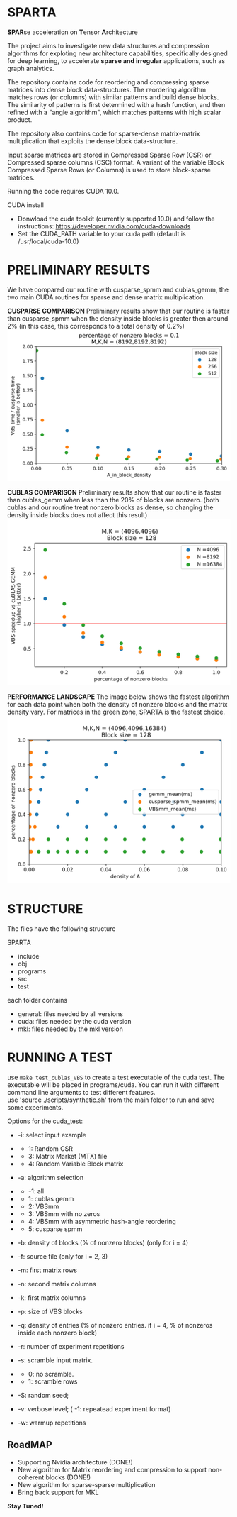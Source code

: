 # SPARTA
**SPAR**se acceleration on **T**ensor **A**rchitecture

The project aims to investigate new data structures and compression algorithms for exploting new architecture capabilities, specifically designed for deep learning, to accelerate **sparse and irregular** applications, such as graph analytics.

The repository contains code for reordering and compressing sparse matrices into dense block data-structures.
The reordering algorithm matches rows (or columns) with similar patterns and build dense blocks. 
The similarity of patterns is first determined with a hash function, and then refined with a "angle algorithm", which matches patterns with high scalar product.

The repository also contains code for sparse-dense matrix-matrix multiplication that exploits the dense block data-structure.

Input sparse matrices are stored in Compressed Sparse Row (CSR) or Compressed sparse columns (CSC) format. 
A variant of the variable Block Compressed Sparse Rows (or Columns) is used to store block-sparse matrices. 

Running the code requires CUDA 10.0.

CUDA install
* Donwload the cuda toolkit (currently supported 10.0) and follow the instructions: https://developer.nvidia.com/cuda-downloads
* Set the CUDA_PATH variable to your cuda path (default is /usr/local/cuda-10.0)

# PRELIMINARY RESULTS
We have compared our routine with cusparse_spmm and cublas_gemm, the two main CUDA routines for sparse and dense matrix multiplication.

**CUSPARSE COMPARISON**
Preliminary results show that our routine is faster than cusparse_spmm when the density inside blocks is greater then around 2% (in this case, this corresponds to a total density of 0.2%)
![](/images/performance_experiment/VBS_vs_spmm_A8192_B_8192_fixed_blockdensity_0.1.jpg)


**CUBLAS COMPARISON**
Preliminary results show that our routine is faster than cublas_gemm when less than the 20% of blocks are nonzero. 
(both cublas and our routine treat nonzero blocks as dense, so changing the density inside blocks does not affect this result)
![](/images/performance_experiment_v2/VBS_vs_gemm_A4096_B_16384Block_size_128_varying_Block_density.jpg)


**PERFORMANCE LANDSCAPE**
The image below shows the fastest algorithm for each data point when both the density of nonzero blocks and the matrix density vary.
For matrices in the green zone, SPARTA is the fastest choice. 
![](/images/performance_experiment_v2/scatter_performance_plot.jpg)

# STRUCTURE

The files have the following structure

SPARTA
* include
* obj
* programs 
* src
* test   

each folder contains 
* general: files needed by all versions
* cuda: files needed by the cuda version
* mkl: files needed by the mkl version


# RUNNING A TEST

use `make test_cublas_VBS` to create a test executable of the cuda test. The executable will be placed in programs/cuda. You can run it with different command line arguments to test different features.  
use 'source ./scripts/synthetic.sh' from the main folder to run and save some experiments. 

Options for the cuda_test:

* -i: select input example
* * 1: Random CSR
* * 3: Matrix Market (MTX) file
* * 4: Random Variable Block matrix
      
* -a: algorithm selection
* * -1: all
* * 1: cublas gemm
* * 2: VBSmm
* * 3: VBSmm with no zeros
* * 4: VBSmm with asymmetric hash-angle reordering
* * 5: cusparse spmm

* -b: density of blocks (% of nonzero blocks) (only for i = 4)

* -f: source file (only for i = 2, 3)

* -m: first matrix rows

* -n: second matrix columns

* -k: first matrix columns

* -p: size of VBS blocks

* -q: density of entries (% of nonzero entries. if i = 4, % of nonzeros inside each nonzero block)

* -r: number of experiment repetitions

* -s: scramble input matrix. 
* * 0: no scramble. 
* * 1: scramble rows

* -S: random seed;

* -v: verbose level; ( -1: repeatead experiment format) 

* -w: warmup repetitions
      
## RoadMAP
* Supporting Nvidia architecture (DONE!)
* New algorithm for Matrix reordering and compression to support non-coherent blocks (DONE!)
* New algorithm for sparse-sparse multiplication
* Bring back support for MKL

**Stay Tuned!**
